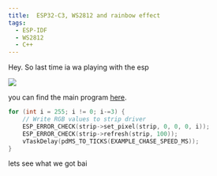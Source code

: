 ```yaml
---
title:  ESP32-C3, WS2812 and rainbow effect
tags:
  - ESP-IDF
  - WS2812
  - C++
---
```

Hey.
So last time ia wa playing with the esp

<p class="aligncenter">
    <img src="{{site.baseurl}}/assets/p2_0226.gif"/>
</p>

you can find the main program [here](https://github.com/RoyceRichmond/ESP-blog-programs/tree/main/raindow_esp).


```c
for (int i = 255; i != 0; i-=3) {
	// Write RGB values to strip driver
	ESP_ERROR_CHECK(strip->set_pixel(strip, 0, 0, 0, i));
	ESP_ERROR_CHECK(strip->refresh(strip, 100));
	vTaskDelay(pdMS_TO_TICKS(EXAMPLE_CHASE_SPEED_MS));
}
```

lets see what we got
bai